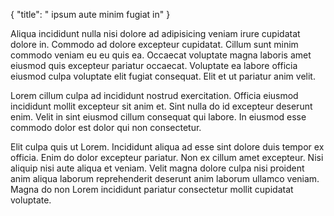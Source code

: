 {
  "title": " ipsum aute minim fugiat in"
}

Aliqua incididunt nulla nisi dolore ad adipisicing veniam irure cupidatat dolore in. Commodo ad dolore excepteur cupidatat. Cillum sunt minim commodo veniam eu eu quis ea. Occaecat voluptate magna laboris amet eiusmod quis excepteur pariatur occaecat. Voluptate ea labore officia eiusmod culpa voluptate elit fugiat consequat. Elit et ut pariatur anim velit.

Lorem cillum culpa ad incididunt nostrud exercitation. Officia eiusmod incididunt mollit excepteur sit anim et. Sint nulla do id excepteur deserunt enim. Velit in sint eiusmod cillum consequat qui labore. In eiusmod esse commodo dolor est dolor qui non consectetur.

Elit culpa quis ut Lorem. Incididunt aliqua ad esse sint dolore duis tempor ex officia. Enim do dolor excepteur pariatur. Non ex cillum amet excepteur. Nisi aliquip nisi aute aliqua et veniam. Velit magna dolore culpa nisi proident anim aliqua laborum reprehenderit deserunt anim laborum ullamco veniam. Magna do non Lorem incididunt pariatur consectetur mollit cupidatat voluptate.